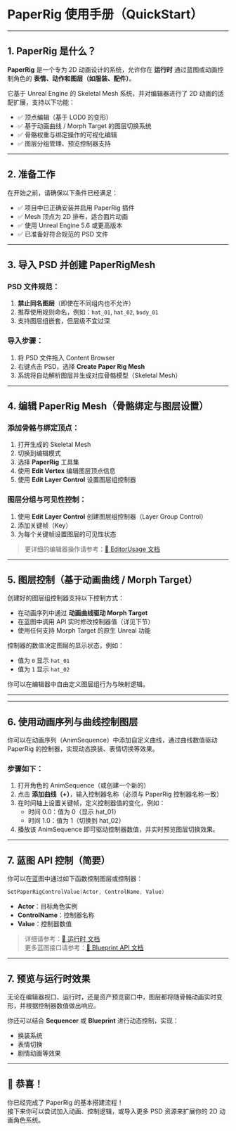 # PaperRig 使用手册（QuickStart）

---

## 1. PaperRig 是什么？

**PaperRig** 是一个专为 2D 动画设计的系统，允许你在 **运行时** 通过蓝图或动画控制角色的 **表情、动作和图层（如服装、配件）**。

它基于 Unreal Engine 的 Skeletal Mesh 系统，并对编辑器进行了 2D 动画的适配扩展，支持以下功能：

- ✅ 顶点编辑（基于 LOD0 的变形）
- ✅ 基于动画曲线 / Morph Target 的图层切换系统
- ✅ 骨骼权重与绑定操作的可视化编辑
- ✅ 图层分组管理、预览控制器支持

---

## 2. 准备工作

在开始之前，请确保以下条件已经满足：

- ✅ 项目中已正确安装并启用 PaperRig 插件
- ✅ Mesh 顶点为 2D 排布，适合面片动画
- ✅ 使用 Unreal Engine 5.6 或更高版本
- ✅ 已准备好符合规范的 PSD 文件

---

## 3. 导入 PSD 并创建 PaperRigMesh

### PSD 文件规范：

1. **禁止同名图层**（即使在不同组内也不允许）
2. 推荐使用规则命名，例如：`hat_01`, `hat_02`, `body_01`
3. 支持图层组嵌套，但层级不宜过深

### 导入步骤：

1. 将 PSD 文件拖入 Content Browser
2. 右键点击 PSD，选择 **Create Paper Rig Mesh**
3. 系统将自动解析图层并生成对应骨骼模型（Skeletal Mesh）

---

## 4. 编辑 PaperRig Mesh（骨骼绑定与图层设置）

### 添加骨骼与绑定顶点：

1. 打开生成的 Skeletal Mesh
2. 切换到编辑模式
3. 选择 **PaperRig** 工具集
4. 使用 **Edit Vertex** 编辑图层顶点信息
5. 使用 **Edit Layer Control** 设置图层组控制器

### 图层分组与可见性控制：

1. 使用 **Edit Layer Control** 创建图层组控制器（Layer Group Control）
2. 添加关键帧（Key）
3. 为每个关键帧设置图层的可见性状态

> 更详细的编辑器操作请参考：[📘 EditorUsage 文档](./EditorUsage.md)

---

## 5. 图层控制（基于动画曲线 / Morph Target）

创建好的图层组控制器支持以下控制方式：

- 在动画序列中通过 **动画曲线驱动 Morph Target**
- 在蓝图中调用 API 实时修改控制器值（详见下节）
- 使用任何支持 Morph Target 的原生 Unreal 功能

控制器的数值决定图层的显示状态，例如：

- 值为 `0` 显示 `hat_01`
- 值为 `1` 显示 `hat_02`

你可以在编辑器中自由定义图层组行为与映射逻辑。

---

---

## 6. 使用动画序列与曲线控制图层

你可以在动画序列（AnimSequence）中添加自定义曲线，通过曲线数值驱动 PaperRig 的控制器，实现动态换装、表情切换等效果。

### 步骤如下：

1. 打开角色的 AnimSequence（或创建一个新的）
2. 点击 **添加曲线（+）**，输入控制器名称（必须与 PaperRig 控制器名称一致）
3. 在时间轴上设置关键帧，定义控制器值的变化，例如：
   - 时间 0.0：值为 0（显示 hat_01）
   - 时间 1.0：值为 1（切换到 hat_02）
4. 播放该 AnimSequence 即可驱动控制器数值，并实时预览图层切换效果。
---



## 7. 蓝图 API 控制（简要）

你可以在蓝图中通过如下函数控制图层或控制器：

```cpp
SetPaperRigControlValue(Actor, ControlName, Value)
```

- **Actor**：目标角色实例
- **ControlName**：控制器名称
- **Value**：控制器数值

> 详细请参考：[📘 运行时 文档](./RuntimeUsage.md)     
> 更多蓝图接口请参考：[📘 Blueprint API 文档](../API/BlueprintAPI.md)

---

## 7. 预览与运行时效果

无论在编辑器视口、运行时，还是资产预览窗口中，图层都将随骨骼动画实时变形，并根据控制器数值做出响应。

你还可以结合 **Sequencer** 或 **Blueprint** 进行动态控制，实现：

- 换装系统
- 表情切换
- 剧情动画等效果

---

## 🎉 恭喜！

你已经完成了 PaperRig 的基本搭建流程！  
接下来你可以尝试加入动画、控制逻辑，或导入更多 PSD 资源来扩展你的 2D 动画角色系统。
